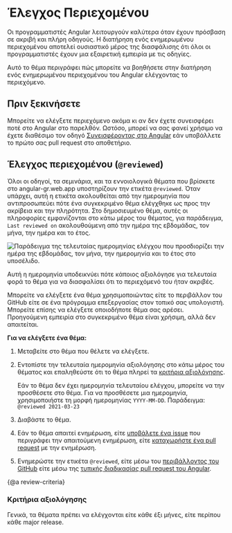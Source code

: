 # Έλεγχος Περιεχομένου

Οι προγραμματιστές Angular λειτουργούν καλύτερα όταν έχουν πρόσβαση σε ακριβή και πλήρη οδηγούς. Η διατήρηση ενός ενημερωμένου περιεχομένου αποτελεί ουσιαστικό μέρος της διασφάλισης ότι όλοι οι προγραμματιστές έχουν μια εξαιρετική εμπειρία με τις οδηγίες.

Αυτό το θέμα περιγράφει πώς μπορείτε να βοηθήσετε στην διατήρηση ενός ενημερωμένου περιεχομένου του Angular ελέγχοντας το περιεχόμενο.

## Πριν ξεκινήσετε

Μπορείτε να ελέγξετε περιεχόμενο ακόμα κι αν δεν έχετε συνεισφέρει ποτέ στο Angular στο παρελθόν. Ωστόσο, μπορεί να σας φανεί χρήσιμο να έχετε διαθέσιμο τον οδηγό [Συνεισφέροντας στο Angular](https://github.com/angular/angular/blob/master/CONTRIBUTING.md) εάν υποβάλλετε το πρώτο σας pull request στο αποθετήριο.

## Έλεγχος περιεχομένου (`@reviewed`)

Όλοι οι οδηγοί, τα σεμινάρια, και τα εννοιολογικά θέματα που βρίσκετε στο angular-gr.web.app υποστηρίζουν την ετικέτα `@reviewed`. Όταν υπάρχει, αυτή η ετικέτα ακολουθείται από την ημερομηνία που αντιπροσωπεύει πότε ένα συγκεκριμένο θέμα ελέγχθηκε ως προς την ακρίβεια και την πληρότητα. Στο δημοσιευμένο θέμα, αυτές οι πληροφορίες εμφανίζονται στο κάτω μέρος του θέματος, για παράδειγμα, `Last reviewed on` ακολουθούμενη από την ημέρα της εβδομάδας, τον μήνα, την ημέρα και το έτος.

<div class="lightbox">
  <img src="generated/images/guide/contributors-guide/last-reviewed.png" alt="Παράδειγμα της τελευταίας ημερομηνίας ελέγχου που προσδιορίζει την ημέρα της εβδομάδας, τον μήνα, την ημερομηνία και το έτος στο υποσέλιδο.">
</div>

Αυτή η ημερομηνία υποδεικνύει πότε κάποιος αξιολόγησε για τελευταία φορά το θέμα για να διασφαλίσει ότι το περιεχόμενό του ήταν ακριβές.

Μπορείτε να ελέγξετε ένα θέμα χρησιμοποιώντας είτε το περιβάλλον του GitHub είτε σε ένα πρόγραμμα επεξεργασίας στον τοπικό σας υπολογιστή. Μπορείτε επίσης να ελέγξετε οποιοδήποτε θέμα σας αρέσει. Προηγούμενη εμπειρία στο συγκεκριμένο θέμα είναι χρήσιμη, αλλά δεν απαιτείται.

**Για να ελέγξετε ένα θέμα:**

1. Μεταβείτε στο θέμα που θέλετε να ελέγξετε.

1. Εντοπίστε την τελευταία ημερομηνία αξιολόγησης στο κάτω μέρος του θέματος και επαληθεύστε ότι το θέμα πληρεί τα [κριτήρια αξιολόγησης](#review-criteria).

   Εάν το θέμα δεν έχει ημερομηνία τελευταίου ελέγχου, μπορείτε να την προσθέσετε στο θέμα. Για να προσθέσετε μια ημερομηνία, χρησιμοποιήστε τη μορφή ημερομηνίας `YYYY-MM-DD`. Παράδειγμα: 
   `@reviewed 2021-03-23`

1. Διαβάστε το θέμα.

1. Εάν το θέμα απαιτεί ενημέρωση, είτε [υποβάλετε ένα issue](https://github.com/angular/angular/blob/master/CONTRIBUTING.md#submit-issue) που περιγράφει την απαιτούμενη ενημέρωση, είτε [καταχωρήστε ένα pull request](https://github.com/angular/angular/blob/master/CONTRIBUTING.md#submit-pr) με την ενημέρωση.

1. Ενημερώστε την ετικέτα `@reviewed`, είτε μέσω του [περιβάλλοντος του GitHub](guide/updating-content-github-ui) είτε μέσω της [τυπικής διαδικασίας pull request του Angular](https://github.com/angular/angular/blob/master/CONTRIBUTING.md#submit-pr).

{@a review-criteria}
### Κριτήρια αξιολόγησης

Γενικά, τα θέματα πρέπει να ελέγχονται είτε κάθε έξι μήνες, είτε περίπου κάθε major release.
